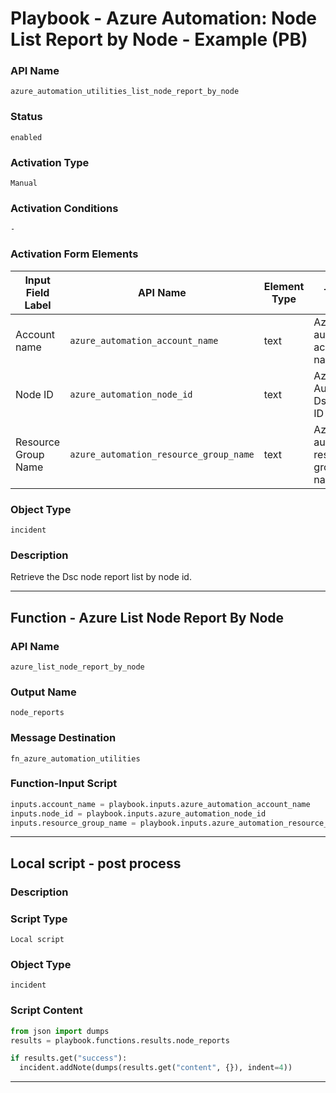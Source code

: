 <!--
    DO NOT MANUALLY EDIT THIS FILE
    THIS FILE IS AUTOMATICALLY GENERATED WITH resilient-sdk codegen
    Generated with resilient-sdk v50.0.151
-->

# Playbook - Azure Automation: Node List Report by Node - Example (PB)

### API Name
`azure_automation_utilities_list_node_report_by_node`

### Status
`enabled`

### Activation Type
`Manual`

### Activation Conditions
`-`

### Activation Form Elements
| Input Field Label | API Name | Element Type | Tooltip | Requirement |
| ----------------- | -------- | ------------ | ------- | ----------- |
| Account name | `azure_automation_account_name` | text | Azure automation account name | Always |
| Node ID | `azure_automation_node_id` | text | Azure Automation Dsc node ID | Always |
| Resource Group Name | `azure_automation_resource_group_name` | text | Azure automation resource group name | Always |

### Object Type
`incident`

### Description
Retrieve the Dsc node report list by node id.


---
## Function - Azure List Node Report By Node

### API Name
`azure_list_node_report_by_node`

### Output Name
`node_reports`

### Message Destination
`fn_azure_automation_utilities`

### Function-Input Script
```python
inputs.account_name = playbook.inputs.azure_automation_account_name
inputs.node_id = playbook.inputs.azure_automation_node_id
inputs.resource_group_name = playbook.inputs.azure_automation_resource_group_name
```

---

## Local script - post process

### Description


### Script Type
`Local script`

### Object Type
`incident`

### Script Content
```python
from json import dumps
results = playbook.functions.results.node_reports

if results.get("success"):
  incident.addNote(dumps(results.get("content", {}), indent=4))
```

---

